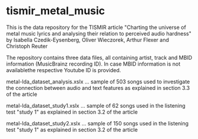 # tismir_metal_music
This is the data repository for the TISMIR article "Charting the universe of metal music lyrics and analysing their relation to perceived audio hardness" by Isabella Czedik-Eysenberg, Oliver Wieczorek, Arthur Flexer and Christoph Reuter

The repository contains three data files, all containing artist, track and MBID information (MusicBrainz recording ID). In case MBID information is not availablethe respective Youtube ID is provided.

metal-lda_dataset_analysis.xslx ... sample of 503 songs used to investigate the connection between audio and
text features as explained in section 3.3 of the article

metal-lda_dataset_study1.xslx ... sample of 62 songs used in the listening test "study 1" as explained in section 3.2 of the article

metal-lda_dataset_study2.xslx ... sample of 150 songs used in the listening test "study 1" as explained in section 3.2 of the article


